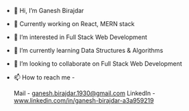- 👋 Hi, I’m Ganesh Birajdar
- 🎯 Currently working on React, MERN stack
- 👀 I’m interested in Full Stack Web Development
- 🌱 I’m currently learning Data Structures & Algorithms
- 💞️ I’m looking to collaborate on Full Stack Web Development
- 📫 How to reach me -

   Mail - ganesh.birajdar.1930@gmail.com
   LinkedIn - www.linkedin.com/in/ganesh-birajdar-a3a959219

<!---
ganeshbirajdar09/ganeshbirajdar09 is a ✨ special ✨ repository because its `README.md` (this file) appears on your GitHub profile.
You can click the Preview link to take a look at your changes.
--->
